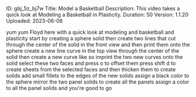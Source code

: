 ID: gbj_5z_bj7w
Title: Model a Basketball
Description: This video takes a quick look at Modeling a Basketball in Plasticity.
Duration: 50
Version: 1.1.20
Uploaded: 2023-06-08

yum yum Floyd here with a quick look at
modeling and basketball and plasticity
start by creating a sphere solid then
create two lines that cut through the
center of the solid in the front view
and then print them onto the sphere
create a new line curve in the top view
through the center of the solid then
create a new curve like so imprint the
two new curves onto the solid
select these two faces and press o to
offset them press shift d to create
sheets from the selected faces
and then thicken them to create solids
add small fillets to the edges of the
new solids assign a black color to the
sphere mirror the two panel solids to
create all the panels assign a color to
all the panel solids and you're good to
go

